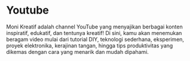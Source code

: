 # Youtube
Moni Kreatif adalah channel YouTube yang menyajikan berbagai konten inspiratif, edukatif, dan tentunya kreatif! Di sini, kamu akan menemukan beragam video mulai dari tutorial DIY, teknologi sederhana, eksperimen, proyek elektronika, kerajinan tangan, hingga tips produktivitas yang dikemas dengan cara yang menarik dan mudah dipahami.
